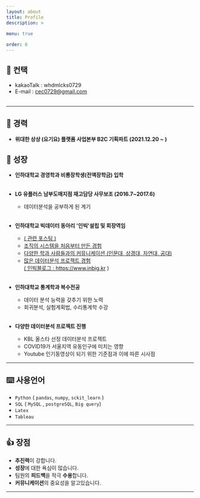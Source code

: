 ```yaml
---
layout: about
title: Profile
description: >
  
menu: true

order: 6
---
```


## 📱 컨택 

* kakaoTalk : whdmlcks0729 <br>
* E-mail : cec0729@gmail.com <br><br>

---

##  🔨 경력

- **위대한 상상 (요기요) 플랫폼 사업본부 B2C 기획파트 (2021.12.20 ~ )**<br>
 


##  🧰 성장 

 - **인하대학교 경영학과 비룡장학생(전액장학금) 입학** <br><br>

 - **LG 유플러스 남부도매지점 재고담당 사무보조 (2016.7~2017.6)**  <br>
   - 데이터분석을 공부하게 된 계기  <br><br>
   
 - **인하대학교 빅데이터 동아리 '인빅'설립 및 회장역임** <br>
   - <a href="https://datata29.github.io/insight/2021/03/13/inbig/">( 관련 포스팅 )
   - 조직의 시스템을 처음부터 만든 경험  <br>
   - 다양한 학과 사람들과의 커뮤니케이션 (인문대, 상경대, 자연대, 공대) <br>
   - 많은 데이터분석 프로젝트 경험 <br>
   <a href="https://www.inbig.kr">( 인빅블로그 : https://www.inbig.kr ) </a> <br><br>

 - **인하대학교 통계학과 복수전공** <br>
   - 데이터 분석 능력을 갖추기 위한 노력 <br>
   - 회귀분석, 실험계획법, 수리통계학 수강 <br><br>
 - **다양한 데이터분석 프로젝트 진행** <br>
   - KBL 올스타 선정 데이터분석 프로젝트 <br>
   - COVID19가 서울지역 유동인구에 미치는 영향 <br>
   - Youtube 인기동영상이 되기 위한 기준점과 이에 따른 시사점 <br>

---

## ⌨️ 사용언어 <br>

- `Python` ( `pandas`, `numpy`, `sckit_learn` ) <br>
- `SQL` ( `MySQL` , `postgreSQL`, `Big query`) <br>
- `Latex`  <br>
- `Tableau`  <br>


---

## 👍 장점 <br>

- **추진력**이 강합니다. <br>
- **성장**에 대한 욕심이 많습니다. <Br>
- 팀원의 **피드백**을 적극 **수용**합니다. <Br>
- **커뮤니케이션**의 중요성을 알고있습니다. <br>

---
